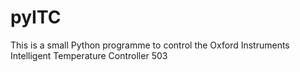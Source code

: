 # pyITC
This is a small Python programme to control the Oxford Instruments Intelligent Temperature Controller 503
